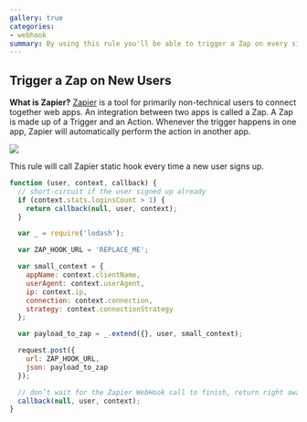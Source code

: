```yaml
---
gallery: true
categories:
- webhook
summary: By using this rule you'll be able to trigger a Zap on every sign up.
---
```

## Trigger a Zap on New Users

**What is Zapier?** [Zapier](http://zapier.com) is a tool for primarily non-technical users to connect together web apps. An integration between two apps is called a Zap. A Zap is made up of a Trigger and an Action. Whenever the trigger happens in one app, Zapier will automatically perform the action in another app.

![](https://cloudup.com/cgwZds8MjA7+)

This rule will call Zapier static hook every time a new user signs up.

```js
function (user, context, callback) {
  // short-circuit if the user signed up already
  if (context.stats.loginsCount > 1) {
    return callback(null, user, context);
  }

  var _ = require('lodash');

  var ZAP_HOOK_URL = 'REPLACE_ME';

  var small_context = {
    appName: context.clientName,
    userAgent: context.userAgent,
    ip: context.ip,
    connection: context.connection,
    strategy: context.connectionStrategy
  };

  var payload_to_zap = _.extend({}, user, small_context);

  request.post({
    url: ZAP_HOOK_URL,
    json: payload_to_zap
  });

  // don’t wait for the Zapier WebHook call to finish, return right away (the request will continue on the sandbox)`
  callback(null, user, context);
}
```
